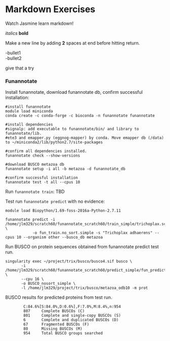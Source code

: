 Markdown Exercises
=========================
Watch Jasmine learn markdown!

*italics*
**bold**

Make a new line by adding **2** spaces at end before hitting return.

-bullet1  
-bullet2  


give that a try  



### Funannotate  
Install funannotate, download funannotate db, confirm successful installation:  
```  
#install funannotate  
module load miniconda  
conda create -c conda-forge -c bioconda -n funannotate funannotate  

#install dependencies
#signalp: add executable to funannotate/bin/ and library to funannotate/lib.  
#ete3 and emapper.py (eggnog-mapper) by conda. Move emapper db (/data) to ~/miniconda2/lib/python2.7/site-packages

#confirm all dependencies installed.  
funannotate check --show-versions  

#download BUSCO metazoa db
funannotate setup -i all -b metazoa -d funannotate_db 

#confirm successful installation  
funannotate test -t all --cpus 10  
```  

Run ```funannotate train```: TBD  

Test run ```funannotate predict``` with no evidence:  
```  
module load Biopython/1.69-foss-2016a-Python-2.7.11

funannotate predict -i /home/jlm329/scratch60/funannotate_scratch60/train_simple/trichoplax.scaffolds.fa.masked \
            -o fun_train.no_sort.simple -s "Trichoplax adhaerens" --cpus 10 --organism other --busco_db metazoa
```  
Run BUSCO on protein sequences obtained from funannotate predict test run.  
```  
singularity exec ~/project/trix/busco/busco4.sif busco \
       -i /home/jlm329/scratch60/funannotate_scratch60/predict_simple/fun_predict_nosort.simple/predict_results/Trichoplax_adhaerens.proteins.fa \
       --cpu 16 \
       -o BUSCO_nosort_simple \
       -l /home/jlm329/project/trix/busco/metazoa_odb10 -m prot
```  
BUSCO results for predicted proteins from test run.  
```  
        C:84.6%[S:84.0%,D:0.6%],F:7.0%,M:8.4%,n:954        
        807     Complete BUSCOs (C)                        
        801     Complete and single-copy BUSCOs (S)        
        6       Complete and duplicated BUSCOs (D)         
        67      Fragmented BUSCOs (F)                      
        80      Missing BUSCOs (M)                         
        954     Total BUSCO groups searched    
```  



###